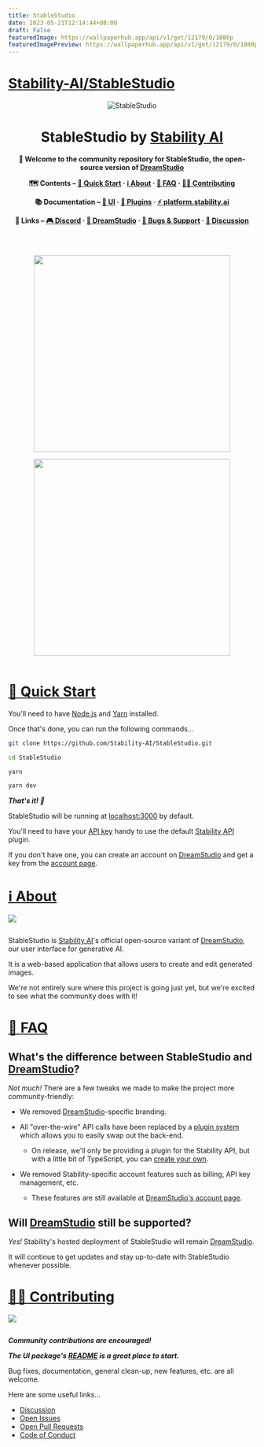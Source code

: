 ```yaml
---
title: StableStudio
date: 2023-05-21T12:14:44+08:00
draft: False
featuredImage: https://wallpaperhub.app/api/v1/get/12179/0/1080p
featuredImagePreview: https://wallpaperhub.app/api/v1/get/12179/0/1080p
---
```


# [Stability-AI/StableStudio](https://github.com/Stability-AI/StableStudio)

<div align="center">

![StableStudio](./misc/Banner.png)

# StableStudio by [Stability AI](https://stability.ai/)

**👋 Welcome to the community repository for StableStudio, the open-source version of [DreamStudio](https://www.dreamstudio.ai)**

**🗺 Contents – [🚀 Quick Start](#quick-start) · [ℹ️ About](#about) · [🙋 FAQ](#faq) · [🧑‍💻 Contributing](#contributing)**

**📚 Documentation – [🎨 UI](./packages/stablestudio-ui/README.md) · [🔌 Plugins](./packages/stablestudio-plugin/README.md) · <a href="https://platform.stability.ai" target="_blank">⚡️ platform.stability.ai</a>**

**🔗 Links – <a href="https://discord.com/channels/1002292111942635562/1108055793674227782" target="_blank">🎮 Discord</a> · <a href="https://dreamstudio.ai" target="_blank">🌈 DreamStudio</a> · <a href="https://github.com/Stability-AI/StableStudio/issues">🛟 Bugs & Support</a> · <a href="https://github.com/Stability-AI/StableStudio/discussions">💬 Discussion</a>**

</div>

<div align="center" style="display: flex; flex-wrap: wrap; justify-content: center; align-items: center; gap: 1em; margin: 4em 0;">
  <img src="./misc/GenerateScreenshot.png" style="width: 400px; max-width: 600px; flex-grow: 1;" />
  <img src="./misc/EditScreenshot.png" style="width: 400px; max-width: 600px; flex-grow: 1;" />
</div>

# <a id="quick-start" href="#quick-start">🚀 Quick Start</a>

You'll need to have [Node.js](https://nodejs.org/en/) and [Yarn](https://yarnpkg.com/) installed.

Once that's done, you can run the following commands...

```bash
git clone https://github.com/Stability-AI/StableStudio.git

cd StableStudio

yarn

yarn dev
```

_**That's it! 🎉**_

StableStudio will be running at [localhost:3000](http://localhost:3000) by default.

You'll need to have your [API key](https://platform.stability.ai/docs/getting-started/authentication) handy to use the default [Stability API](https://platform.stability.ai/docs/getting-started) plugin.

If you don't have one, you can create an account on [DreamStudio](https://dreamstudio.ai) and get a key from the [account page](https://dreamstudio.ai/account).

# <a id="about" href="#about">ℹ️ About</a>

<div style="display: flex; justify-content: center; align-items: center; gap: 1em; margin: 0 0 2em 0;">
  <img src="./misc/PainterWithRobot.png" style="flex-grow: 1; flex-shrink: 1;" />
</div>

StableStudio is [Stability AI](https://stability.ai)'s official open-source variant of [DreamStudio](https://www.dreamstudio.ai), our user interface for generative AI.

It is a web-based application that allows users to create and edit generated images.

We're not entirely sure where this project is going just yet, but we're excited to see what the community does with it!

# <a id="faq" href="#faq">🙋 FAQ</a>

## What's the difference between StableStudio and [DreamStudio](https://dreamstudio.ai)?

_Not much!_ There are a few tweaks we made to make the project more community-friendly:

- We removed [DreamStudio](https://dreamstudio.ai)-specific branding.

- All "over-the-wire" API calls have been replaced by a [plugin system](./packages/stablestudio-plugin/README.md) which allows you to easily swap out the back-end.

  - On release, we'll only be providing a plugin for the Stability API, but with a little bit of TypeScript, you can [create your own](./packages/stablestudio-plugin/README.md).

- We removed Stability-specific account features such as billing, API key management, etc.

  - These features are still available at [DreamStudio's account page](https://dreamstudio.ai/account).

## Will [DreamStudio](https://dreamstudio.ai) still be supported?

_Yes!_ Stability's hosted deployment of StableStudio will remain [DreamStudio](https://dreamstudio.ai).

It will continue to get updates and stay up-to-date with StableStudio whenever possible.

# <a id="contributing" href="#contributing">🧑‍💻 Contributing</a>

<div style="display: flex; justify-content: center; align-items: center; gap: 1em; margin: 0 0 2em 0;">
  <img src="./misc/ProgrammingRobots.png" style="flex-grow: 1; flex-shrink: 1;" />
</div>

_**Community contributions are encouraged!**_

_**The UI package's [README](./packages/stablestudio-ui/README.md) is a great place to start.**_

Bug fixes, documentation, general clean-up, new features, etc. are all welcome.

Here are some useful links...

- [Discussion](https://github.com/Stability-AI/StableStudio/discussions)
- [Open Issues](https://github.com/Stability-AI/StableStudio/issues)
- [Open Pull Requests](https://github.com/Stability-AI/StableStudio/pulls)
- [Code of Conduct](./CODE_OF_CONDUCT.md)
